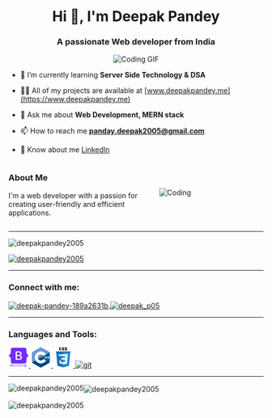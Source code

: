 
<h1 align="center">Hi 👋, I'm Deepak Pandey</h1>
<h3 align="center">A passionate Web developer from India</h3>

<p align="center">
  <img alt="Coding GIF" width="800" src="https://media1.giphy.com/media/gCPvobhbCxitDmuBkM/giphy.gif?cid=6c09b9521vax1lwvh8poi82vzw7gm012y1uflu6gtlj53iyf&ep=v1_internal_gif_by_id&rid=giphy.gif&ct=g">
</p>

- 🌱 I’m currently learning **Server Side Technology & DSA**  

- 👨‍💻 All of my projects are available at [www.deepakpandey.me](https://www.deepakpandey.me)  

- 💬 Ask me about **Web Development, MERN stack**  

- 📫 How to reach me **panday.deepak2005@gmail.com**  

- 🔗 Know about me [LinkedIn](https://www.linkedin.com/in/deepak-pandey-189a2631b?utm_source=share&utm_campaign=share_via&utm_content=profile&utm_medium=android_app)  

<div style="display: flex; justify-content: space-between; align-items: center;">
  <div>
    <h3>About Me</h3>
    <p>
      I'm a web developer with a passion for creating user-friendly and efficient applications.
    </p>
  </div>
  <img align="right" alt="Coding" width="400" 
       src="https://miro.medium.com/v2/resize:fit:1272/1*ZSVmWGcc1weENb0ShawWxw.gif">
</div>

---

<p align="left">
  <img src="https://komarev.com/ghpvc/?username=deepakpandey2005&label=Profile%20views&color=0e75b6&style=flat" alt="deepakpandey2005" />
</p>

<p align="left">
  <a href="https://github.com/ryo-ma/github-profile-trophy">
    <img src="https://github-profile-trophy.vercel.app/?username=deepakpandey2005" alt="deepakpandey2005" />
  </a>
</p>

---

<h3 align="left">Connect with me:</h3>
<p align="left">
  <a href="https://linkedin.com/in/deepak-pandey-189a2631b" target="blank">
    <img align="center" src="https://raw.githubusercontent.com/rahuldkjain/github-profile-readme-generator/master/src/images/icons/Social/linked-in-alt.svg" alt="deepak-pandey-189a2631b" height="30" width="40" />
  </a>
  <a href="https://www.leetcode.com/deepak_p05" target="blank">
    <img align="center" src="https://raw.githubusercontent.com/rahuldkjain/github-profile-readme-generator/master/src/images/icons/Social/leet-code.svg" alt="deepak_p05" height="30" width="40" />
  </a>
</p>

---

<h3 align="left">Languages and Tools:</h3>
<p align="left">
  <a href="https://getbootstrap.com" target="_blank" rel="noreferrer">
    <img src="https://raw.githubusercontent.com/devicons/devicon/master/icons/bootstrap/bootstrap-plain-wordmark.svg" alt="bootstrap" width="40" height="40"/>
  </a>
  <a href="https://www.w3schools.com/cpp/" target="_blank" rel="noreferrer">
    <img src="https://raw.githubusercontent.com/devicons/devicon/master/icons/cplusplus/cplusplus-original.svg" alt="cplusplus" width="40" height="40"/>
  </a>
  <a href="https://www.w3schools.com/css/" target="_blank" rel="noreferrer">
    <img src="https://raw.githubusercontent.com/devicons/devicon/master/icons/css3/css3-original-wordmark.svg" alt="css3" width="40" height="40"/>
  </a>
  <a href="https://git-scm.com/" target="_blank" rel="noreferrer">
    <img src="https://www.vectorlogo.zone/logos/git-scm/git-scm-icon.svg" alt="git" width="40" height="40"/>
  </a>
  <!-- Add more tools as needed -->
</p>

---

<p>
  <img align="left" src="https://github-readme-stats.vercel.app/api/top-langs?username=deepakpandey2005&show_icons=true&locale=en&layout=compact" alt="deepakpandey2005" />
</p>

<p>
  <img align="center" src="https://github-readme-stats.vercel.app/api?username=deepakpandey2005&show_icons=true&locale=en" alt="deepakpandey2005" />
</p>

<p>
  <img align="center" src="https://github-readme-streak-stats.herokuapp.com/?user=deepakpandey2005&" alt="deepakpandey2005" />
</p>
